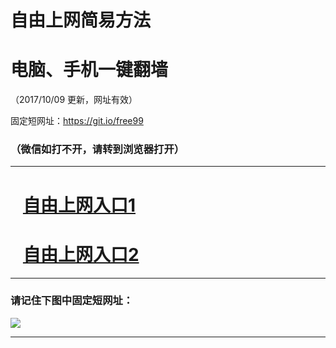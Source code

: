 ﻿# 自由上网简易方法

# 电脑、手机一键翻墙

（2017/10/09 更新，网址有效）

固定短网址：https://git.io/free99

### （微信如打不开，请转到浏览器打开）


***





# &nbsp;&nbsp; <a href="http://ft1451913327.fwq-tz-1001.info/fwqtz01.html?t=100900130795 " target="_blank">自由上网入口1</a>
# &nbsp;&nbsp; <a href="http://ft907414208.fwq-tz-1002.info/fwqtz02.html?t=100900117923 " target="_blank">自由上网入口2</a>
***

### 请记住下图中固定短网址：

<img src="https://s3-us-west-2.amazonaws.com/fwq-1001/yjfq-20170905okok.png" /> 


***

